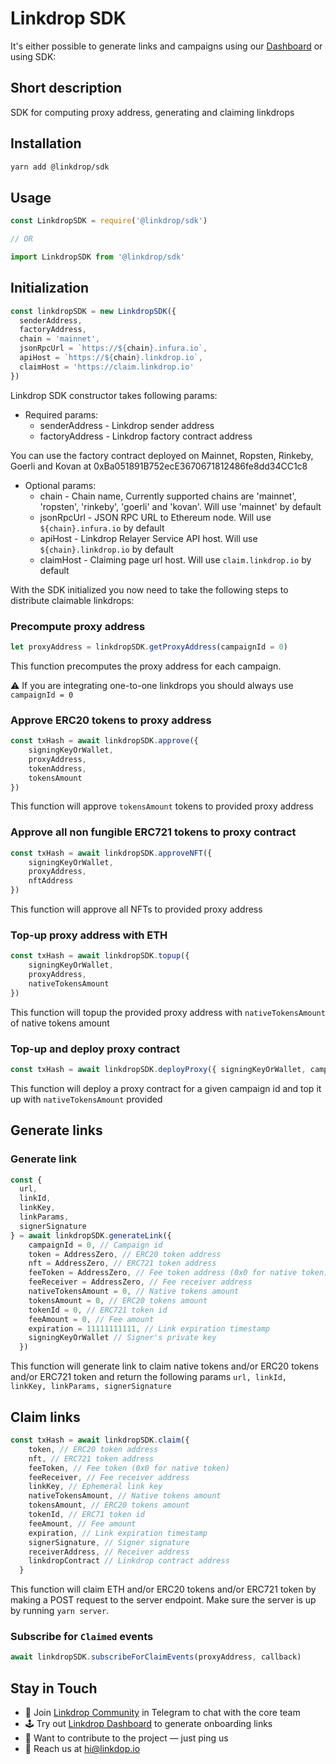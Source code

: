# Linkdrop SDK

It's either possible to generate links and campaigns using our [Dashboard](https://dashboard.linkdrop.io) or using SDK:

## Short description

SDK for computing proxy address, generating and claiming linkdrops

## Installation

```bash
yarn add @linkdrop/sdk
```

## Usage

```js
const LinkdropSDK = require('@linkdrop/sdk')

// OR

import LinkdropSDK from '@linkdrop/sdk'
```

## Initialization

```js
const linkdropSDK = new LinkdropSDK({
  senderAddress,
  factoryAddress,
  сhain = 'mainnet',
  jsonRpcUrl = `https://${chain}.infura.io`,
  apiHost = `https://${chain}.linkdrop.io`,
  claimHost = 'https://claim.linkdrop.io'
})
```

Linkdrop SDK constructor takes following params:

- Required params:
  - senderAddress - Linkdrop sender address
  - factoryAddress - Linkdrop factory contract address

You can use the factory contract deployed on Mainnet, Ropsten, Rinkeby, Goerli and Kovan at 0xBa051891B752ecE3670671812486fe8dd34CC1c8

- Optional params:
  - chain - Chain name, Currently supported chains are 'mainnet', 'ropsten', 'rinkeby', 'goerli' and 'kovan'. Will use 'mainnet' by default
  - jsonRpcUrl - JSON RPC URL to Ethereum node. Will use `${chain}.infura.io` by default
  - apiHost - Linkdrop Relayer Service API host. Will use `${chain}.linkdrop.io` by default
  - claimHost - Claiming page url host. Will use `claim.linkdrop.io` by default

With the SDK initialized you now need to take the following steps to distribute claimable linkdrops:

### Precompute proxy address

```js
let proxyAddress = linkdropSDK.getProxyAddress(campaignId = 0)
```

This function precomputes the proxy address for each campaign. 

⚠️ If you are integrating one-to-one linkdrops you should always use `campaignId = 0`


### Approve ERC20 tokens to proxy address

```js
const txHash = await linkdropSDK.approve({ 
    signingKeyOrWallet,
    proxyAddress,
    tokenAddress,
    tokensAmount
})
```
This function will approve `tokensAmount` tokens to provided proxy address

### Approve all non fungible ERC721 tokens to proxy contract

```js
const txHash = await linkdropSDK.approveNFT({ 
    signingKeyOrWallet,
    proxyAddress,
    nftAddress
})
```
This function will approve all NFTs to provided proxy address

### Top-up proxy address with ETH

```js
const txHash = await linkdropSDK.topup({ 
    signingKeyOrWallet,
    proxyAddress,
    nativeTokensAmount 
})
```
This function will topup the provided proxy address with `nativeTokensAmount` of native tokens amount


### Top-up and deploy proxy contract

```js
const txHash = await linkdropSDK.deployProxy({ signingKeyOrWallet, campaignId = 0, nativeTokensAmount = 0 })
```

This function will deploy a proxy contract for a given campaign id and top it up with `nativeTokensAmount` provided

## Generate links

### Generate link

```js
const {
  url,
  linkId,
  linkKey,
  linkParams,
  signerSignature
} = await linkdropSDK.generateLink({
    campaignId = 0, // Campaign id
    token = AddressZero, // ERC20 token address
    nft = AddressZero, // ERC721 token address
    feeToken = AddressZero, // Fee token address (0x0 for native token)
    feeReceiver = AddressZero, // Fee receiver address
    nativeTokensAmount = 0, // Native tokens amount
    tokensAmount = 0, // ERC20 tokens amount
    tokenId = 0, // ERC721 token id
    feeAmount = 0, // Fee amount
    expiration = 11111111111, // Link expiration timestamp
    signingKeyOrWallet // Signer's private key
  })
```

This function will generate link to claim native tokens and/or ERC20 tokens and/or ERC721 token and return the following params `url, linkId, linkKey, linkParams, signerSignature`

## Claim links

```js
const txHash = await linkdropSDK.claim({
    token, // ERC20 token address
    nft, // ERC721 token address
    feeToken, // Fee token (0x0 for native token)
    feeReceiver, // Fee receiver address
    linkKey, // Ephemeral link key
    nativeTokensAmount, // Native tokens amount
    tokensAmount, // ERC20 tokens amount
    tokenId, // ERC71 token id
    feeAmount, // Fee amount
    expiration, // Link expiration timestamp
    signerSignature, // Signer signature
    receiverAddress, // Receiver address
    linkdropContract // Linkdrop contract address
  }
```

This function will claim ETH and/or ERC20 tokens and/or ERC721 token by making a POST request to the server endpoint. Make sure the server is up by running `yarn server`.

### Subscribe for `Claimed` events

```js
await linkdropSDK.subscribeForClaimEvents(proxyAddress, callback)
```

## Stay in Touch
- 💬 Join [Linkdrop Community](https://t.me/linkdrophq) in Telegram to chat with the core team
- 🕹 Try out [Linkdrop Dashboard](https://dashboard.linkdrop.io) to generate onboarding links
- 🙌 Want to contribute to the project — just ping us
- 💌 Reach us at hi@linkdop.io
